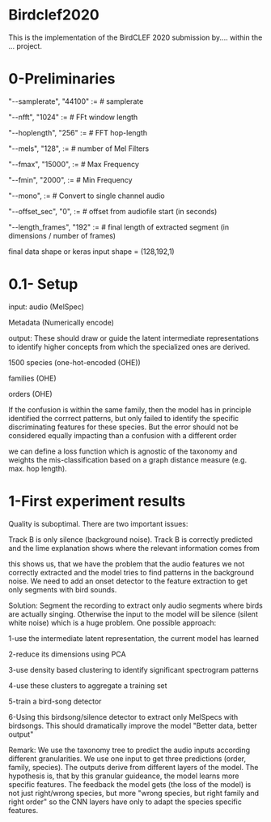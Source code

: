 # Birdclef2020
This is the implementation of the BirdCLEF 2020 submission by.... within the ... project.
# 0-Preliminaries

"--samplerate",  "44100" := # samplerate

"--nfft",              "1024" := # FFt window length

"--hoplength",   "256" := # FFT hop-length

"--mels",            "128",    :=      # number of Mel Filters

"--fmax",           "15000",  :=    # Max Frequency

"--fmin",            "2000",    :=    # Min Frequency

"--mono",                     :=     # Convert to single channel audio

"--offset_sec",  "0",         :=    # offset from audiofile start (in seconds)

"--length_frames", "192" :=   # final length of extracted segment (in dimensions / number of frames)

final data shape or keras input shape = (128,192,1)
# 0.1- Setup
input:
audio (MelSpec)

Metadata (Numerically encode)

output: These should draw or guide the latent intermediate representations to identify higher concepts from which the specialized ones are derived.

1500 species (one-hot-encoded (OHE))

families (OHE)

orders (OHE)

If the confusion is within the same family, then the model has in principle identified the corrrect patterns, but only failed to identify the specific discriminating features for these species. But the error should not be considered equally impacting than a confusion with a different order

we can define a loss function which is agnostic of the taxonomy and weights the mis-classification based on a graph distance measure (e.g. max. hop length).
# 1-First experiment results

Quality is suboptimal. There are two important issues:

Track B is only silence (background noise).
Track B is correctly predicted and the lime explanation shows where the relevant information comes from

this shows us, that we have the problem that the audio features we not correctly extracted and the model tries to find patterns in the background noise.
We need to add an onset detector to the feature extraction to get only segments with bird sounds.

Solution: Segment the recording to extract only audio segments where birds are actually singing. Otherwise the input to the model will be silence (silent white noise) which is a huge problem.
One possible approach:

1-use the intermediate latent representation, the current model has learned

2-reduce its dimensions using PCA

3-use density based clustering to identify significant spectrogram patterns

4-use these clusters to aggregate a training set

5-train a bird-song detector

6-Using this birdsong/silence detector to extract only MelSpecs with birdsongs. This should dramatically improve the model "Better data, better output"

Remark: 
We use the taxonomy tree to predict the audio inputs according different granularities. We use one input to get three predictions (order, family, species). The outputs derive from different layers of the model. The hypothesis is, that by this granular guideance, the model learns more specific features. The feedback the model gets (the loss of the model) is not just right/wrong species, but more "wrong species, but right family and right order" so the CNN layers have only to adapt the species specific features.
